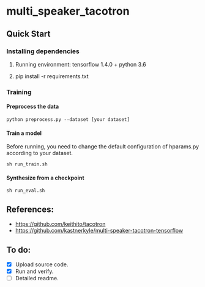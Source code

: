 # multi_speaker_tacotron

## Quick Start

### Installing dependencies

1. Running environment: tensorflow 1.4.0 + python 3.6

2. pip install -r requirements.txt

### Training

#### Preprocess the data

```
python preprocess.py --dataset [your dataset]
```

#### Train a model

Before running, you need to change the default configuration of hparams.py according to your dataset.

```
sh run_train.sh
```

#### Synthesize from a checkpoint

```
sh run_eval.sh
```

## References:

- https://github.com/keithito/tacotron
- https://github.com/kastnerkyle/multi-speaker-tacotron-tensorflow

## To do:

- [x] Upload source code.
- [x] Run and verify.
- [ ] Detailed readme.